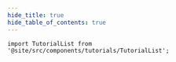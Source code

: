 ```yaml
---
hide_title: true
hide_table_of_contents: true
---
```


```mdx-code-block
import TutorialList from '@site/src/components/tutorials/TutorialList';

```

<TutorialList />

